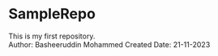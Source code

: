 # SampleRepo
This is my first repository.
<br>
Author: Basheeruddin Mohammed
Created Date: 21-11-2023
